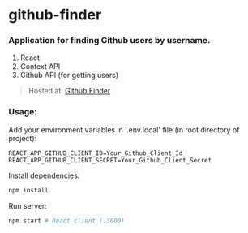 # github-finder

### Application for finding Github users by username.
1. React
1. Context API
1. Github API (for getting users)

>Hosted at: [Github Finder](https://dbs-githubfinder.netlify.app) 

### Usage:
Add your environment variables in '.env.local' file (in root directory of project):
```env
REACT_APP_GITHUB_CLIENT_ID=Your_Github_Client_Id
REACT_APP_GITHUB_CLIENT_SECRET=Your_Github_Client_Secret
```

Install dependencies:

```bash
npm install
```

Run server:

```bash
npm start # React client (:3000)
```
